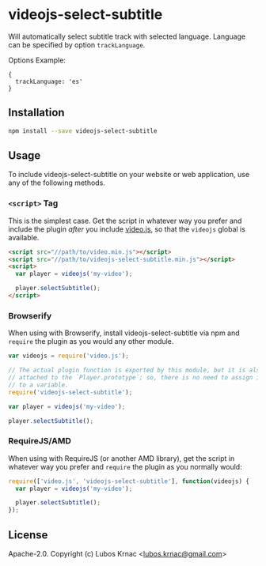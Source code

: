 # videojs-select-subtitle

Will automatically select subtitle track with selected language. Language can be specified by option `trackLanguage`.

Options Example:
```
{
  trackLanguage: 'es'
}
```

## Installation

```sh
npm install --save videojs-select-subtitle
```

## Usage

To include videojs-select-subtitle on your website or web application, use any of the following methods.

### `<script>` Tag

This is the simplest case. Get the script in whatever way you prefer and include the plugin _after_ you include [video.js][videojs], so that the `videojs` global is available.

```html
<script src="//path/to/video.min.js"></script>
<script src="//path/to/videojs-select-subtitle.min.js"></script>
<script>
  var player = videojs('my-video');

  player.selectSubtitle();
</script>
```

### Browserify

When using with Browserify, install videojs-select-subtitle via npm and `require` the plugin as you would any other module.

```js
var videojs = require('video.js');

// The actual plugin function is exported by this module, but it is also
// attached to the `Player.prototype`; so, there is no need to assign it
// to a variable.
require('videojs-select-subtitle');

var player = videojs('my-video');

player.selectSubtitle();
```

### RequireJS/AMD

When using with RequireJS (or another AMD library), get the script in whatever way you prefer and `require` the plugin as you normally would:

```js
require(['video.js', 'videojs-select-subtitle'], function(videojs) {
  var player = videojs('my-video');

  player.selectSubtitle();
});
```

## License

Apache-2.0. Copyright (c) Lubos Krnac &lt;lubos.krnac@gmail.com&gt;


[videojs]: http://videojs.com/
